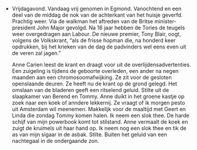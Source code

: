 - Vrijdagavond. Vandaag vrij genomen in Egmond. Vanochtend en een deel van de middag de nok van de achterkant van het huisje geverfd. Prachtig weer. Via de walkman het aftreden van de Britse minister-president John Major gevolgd. Na 16 jaar hebben de Tories de teugels weer overgedragen aan Labour. De nieuwe premier, Tony Blair, oogt, volgens de Volkskrant, “als de frisse hopman die, na honderd keer opdrukken, bij het krieken van de dag de padvinders wel eens even uit de veren zal jagen.” 
  
  Anne Carien leest de krant en draagt voor uit de overlijdensadvertenties. Een zuigeling is tijdens de geboorte overleden, een ander na negen maanden aan een chromosoomafwijking. Ze zit voor de gesloten openslaande deuren. Ze heeft nu de krant op de grond gelegd. Het omslaan van de bladeren geeft een ritselend geluid. Stilte uit de slaapkamer van Berend en Tommy. Anne duikt in het groene kastje op zoek naar een koek of anndere lekkernij. Ze vraagt of ik morgen pesto uit Amsterdam wil meenemen. Makkelijk voor de maaltijd met Geert en Linda die zondag Tommy komen halen. Ik neem een slok thee. De harde schijf van mijn powerbook komt tot stilstand. Anne vermaalt de koek en zuigt de kruimels uit haar hand op. Ik neem nog een slok thee en tik de as van mijn sigaar in de asbak. Stilte. Buiten het geluid van een nachtegaal in de ondergaande zon.